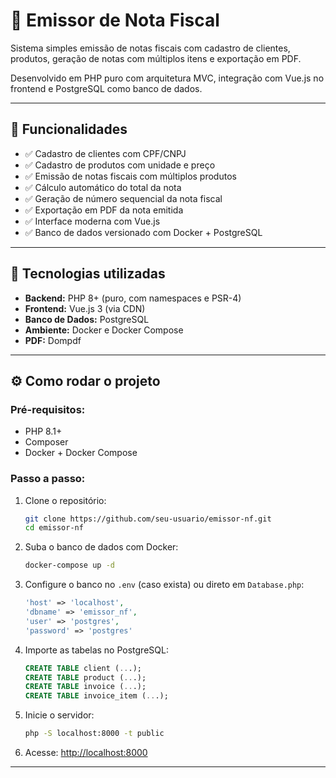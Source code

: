 # 📄 Emissor de Nota Fiscal

Sistema simples emissão de notas fiscais com cadastro de clientes, produtos, geração de notas com múltiplos itens e exportação em PDF.

Desenvolvido em PHP puro com arquitetura MVC, integração com Vue.js no frontend e PostgreSQL como banco de dados.

---

## 🚀 Funcionalidades

- ✅ Cadastro de clientes com CPF/CNPJ
- ✅ Cadastro de produtos com unidade e preço
- ✅ Emissão de notas fiscais com múltiplos produtos
- ✅ Cálculo automático do total da nota
- ✅ Geração de número sequencial da nota fiscal
- ✅ Exportação em PDF da nota emitida
- ✅ Interface moderna com Vue.js
- ✅ Banco de dados versionado com Docker + PostgreSQL

---

## 🧱 Tecnologias utilizadas

- **Backend:** PHP 8+ (puro, com namespaces e PSR-4)
- **Frontend:** Vue.js 3 (via CDN)
- **Banco de Dados:** PostgreSQL
- **Ambiente:** Docker e Docker Compose
- **PDF:** Dompdf

---

## ⚙️ Como rodar o projeto

### Pré-requisitos:

- PHP 8.1+
- Composer
- Docker + Docker Compose

### Passo a passo:

1. Clone o repositório:

   ```bash
   git clone https://github.com/seu-usuario/emissor-nf.git
   cd emissor-nf
   ```

2. Suba o banco de dados com Docker:

   ```bash
   docker-compose up -d
   ```

3. Configure o banco no `.env` (caso exista) ou direto em `Database.php`:

   ```php
   'host' => 'localhost',
   'dbname' => 'emissor_nf',
   'user' => 'postgres',
   'password' => 'postgres'
   ```

4. Importe as tabelas no PostgreSQL:

   ```sql
   CREATE TABLE client (...);
   CREATE TABLE product (...);
   CREATE TABLE invoice (...);
   CREATE TABLE invoice_item (...);
   ```

5. Inicie o servidor:

   ```bash
   php -S localhost:8000 -t public
   ```

6. Acesse:
   [http://localhost:8000](http://localhost:8000)

---
